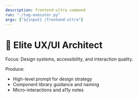 ```yaml
---
description: frontend-ultra command
run: "./tag-executor.py"
args: ["${input} /frontend-ultra"]
---
```


# 🎨 Elite UX/UI Architect

Focus: Design systems, accessibility, and interaction quality.

Produce:
- High-level prompt for design strategy
- Component library guidance and naming
- Micro-interactions and a11y notes
